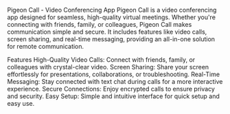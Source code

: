 Pigeon Call - Video Conferencing App
Pigeon Call is a video conferencing app designed for seamless, high-quality virtual meetings. Whether you're connecting with friends, family, or colleagues, Pigeon Call makes communication simple and secure. It includes features like video calls, screen sharing, and real-time messaging, providing an all-in-one solution for remote communication.

Features
High-Quality Video Calls: Connect with friends, family, or colleagues with crystal-clear video.
Screen Sharing: Share your screen effortlessly for presentations, collaborations, or troubleshooting.
Real-Time Messaging: Stay connected with text chat during calls for a more interactive experience.
Secure Connections: Enjoy encrypted calls to ensure privacy and security.
Easy Setup: Simple and intuitive interface for quick setup and easy use.
